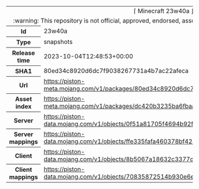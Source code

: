 <html><table>
<tr><td colspan="2" align="center"><img width="0" height="0"><br/>⌈ Minecraft 23w40a ⌋<br/><img width="0" height="0"></td></tr>
<tr><td colspan="2" align="center"><img width="0" height="0"><br/>
:warning: This repository is not official, approved, endorsed, associated or connected with Mojang :warning:
<br/><img width="0" height="0"></td></tr>
<tr><th>Id</th><td>23w40a</td></tr>
<tr><th>Type</th><td>snapshots</td></tr>
<tr><th>Release time</th><td>2023-10-04T12:48:53+00:00</td></tr>
<tr><th>SHA1</th><td>80ed34c8920d6dc7f9038267731a4b7ac22afeca</td></tr>
<tr><th>Url</th><td><a href="https://piston-meta.mojang.com/v1/packages/80ed34c8920d6dc7f9038267731a4b7ac22afeca/23w40a.json">https://piston-meta.mojang.com/v1/packages/80ed34c8920d6dc7f9038267731a4b7ac22afeca/23w40a.json</a></td></tr>
<tr><th>Asset index</th><td><a href="https://piston-meta.mojang.com/v1/packages/dc420b3235ba6fbaa73647dc1d1516e77596494e/8.json">https://piston-meta.mojang.com/v1/packages/dc420b3235ba6fbaa73647dc1d1516e77596494e/8.json</a></td></tr>
<tr><th>Server</th><td><a href="https://piston-data.mojang.com/v1/objects/0f51a81705f4694b92f5273ffa2c52c45f27b7f8/server.jar">https://piston-data.mojang.com/v1/objects/0f51a81705f4694b92f5273ffa2c52c45f27b7f8/server.jar</a></td></tr>
<tr><th>Server mappings</th><td><a href="https://piston-data.mojang.com/v1/objects/ffe335fafa460378bf4242b9d07c4edc0f95f4bc/server.txt">https://piston-data.mojang.com/v1/objects/ffe335fafa460378bf4242b9d07c4edc0f95f4bc/server.txt</a></td></tr>
<tr><th>Client</th><td><a href="https://piston-data.mojang.com/v1/objects/8b5067a18632c3377da54aa9ff8e52e1a9055042/client.jar">https://piston-data.mojang.com/v1/objects/8b5067a18632c3377da54aa9ff8e52e1a9055042/client.jar</a></td></tr>
<tr><th>Client mappings</th><td><a href="https://piston-data.mojang.com/v1/objects/70835872514b930e6e7b60886c86ef589e02db12/client.txt">https://piston-data.mojang.com/v1/objects/70835872514b930e6e7b60886c86ef589e02db12/client.txt</a></td></tr>
</table></html>